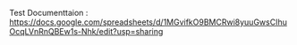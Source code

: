Test Documenttaion : https://docs.google.com/spreadsheets/d/1MGvifkO9BMCRwi8yuuGwsCIhuOcqLVnRnQBEw1s-Nhk/edit?usp=sharing
